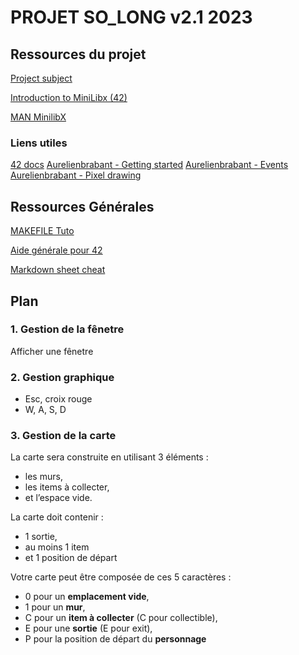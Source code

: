 # PROJET SO_LONG v2.1 2023

## Ressources du projet

[Project subject](https://cdn.intra.42.fr/pdf/pdf/67637/fr.subject.pdf)

[Introduction to MiniLibx (42)](https://elearning.intra.42.fr/notions/minilibx/subnotions/mlx-introduction/videos/introduction-to-minilibx)

[MAN MinilibX](https://qst0.github.io/ft_libgfx/man_mlx.html)

### Liens utiles

[42 docs](https://harm-smits.github.io/42docs/libs/minilibx/getting_started.html)
[Aurelienbrabant - Getting started](https://aurelienbrabant.fr/blog/getting-started-with-the-minilibx)
[Aurelienbrabant - Events](https://aurelienbrabant.fr/blog/managing-events-with-the-minilibx)
[Aurelienbrabant - Pixel drawing](https://aurelienbrabant.fr/blog/pixel-drawing-with-the-minilibx)

## Ressources Générales

[MAKEFILE Tuto](https://github.com/clemedon/Makefile_tutor#version-3)

[Aide générale pour 42](https://github.com/agavrel/42_CheatSheet#0x04--choosing-your-path)

[Markdown sheet cheat](https://github.com/adam-p/markdown-here/wiki/Markdown-Cheatsheet)

## Plan

### 1. Gestion de la fênetre

Afficher une fênetre

### 2. Gestion graphique

   * Esc, croix rouge
   * W, A, S, D

### 3. Gestion de la carte  

   La carte sera construite en utilisant 3 éléments : 
   * les murs,  
   * les items à collecter,  
   * et l’espace vide. 

   La carte doit contenir :  
   * 1 sortie,  
   * au moins 1 item  
   * et 1 position de départ 

   Votre carte peut être composée de ces 5 caractères :  
   * 0 pour un **emplacement vide**,  
   * 1 pour un **mur**,  
   * C pour un **item à collecter** (C pour collectible),  
   * E pour une **sortie** (E pour exit),  
   * P pour la position de départ du **personnage** 




